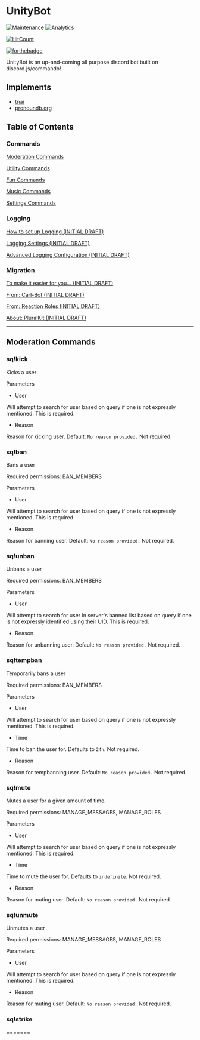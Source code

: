 # UnityBot
[![Maintenance](https://img.shields.io/badge/Maintained%3F-yes-green.svg)](https://GitHub.com/squaaad-technologies/UnityBot/commit-activity)
[![Analytics](https://ga-beacon.appspot.com/G-4DCT4RPNT0/github.com/squaaad-technologies/UnityBot)](https://GitHub.com/squaaad-technologies/UnityBot/)

[![HitCount](http://hits.dwyl.com/squaaad-technologies/UnityBot.svg)](http://hits.dwyl.com/squaaad-technologies/UnityBot)

[![forthebadge](https://forthebadge.com/images/badges/uses-js.svg)](https://forthebadge.com)

UnityBot is an up-and-coming all purpose discord bot built on discord.js/commando!

## Implements

- [tnai](https://tnai.ml)
- [pronoundb.org](https://pronoundb.org)

## Table of Contents

### Commands

[Moderation Commands](#moderation-commands)

[Utility Commands](#utility-commands)

[Fun Commands](#fun-commands)

[Music Commands](#music-commands)

[Settings Commands](#settings-commands)

### Logging

[How to set up Logging (INITIAL DRAFT)](#logging-setup)

[Logging Settings (INITIAL DRAFT)](#logging-settings)

[Advanced Logging Configuration (INITIAL DRAFT)](#logging-advanced)

### Migration

[To make it easier for you... (INITIAL DRAFT)](#migration-introduction)

[From: Carl-Bot (INITIAL DRAFT)](#migration-carlbot)

[From: Reaction Roles (INITIAL DRAFT)](#migration-reactionroles)

[About: PluralKit (INITIAL DRAFT)](#migration-pluralkit)

---

## Moderation Commands

### sq!kick

Kicks a user

Parameters
- User

Will attempt to search for user based on query if one is not expressly mentioned. This is required.

- Reason

Reason for kicking user. Default: `No reason provided.` Not required.

### sq!ban

Bans a user

Required permissions: BAN_MEMBERS

Parameters
- User

Will attempt to search for user based on query if one is not expressly mentioned. This is required.

- Reason

Reason for banning user. Default: `No reason provided.` Not required.

### sq!unban

Unbans a user

Required permissions: BAN_MEMBERS

Parameters
- User

Will attempt to search for user in server's banned list based on query if one is not expressly identified using their UID. This is required.

- Reason

Reason for unbanning user. Default: `No reason provided.` Not required.

### sq!tempban

Temporarily bans a user

Required permissions: BAN_MEMBERS

Parameters
- User

Will attempt to search for user based on query if one is not expressly mentioned. This is required.

- Time

Time to ban the user for. Defaults to `24h`. Not required.

- Reason

Reason for tempbanning user. Default: `No reason provided.` Not required.

### sq!mute

Mutes a user for a given amount of time.

Required permissions: MANAGE_MESSAGES, MANAGE_ROLES

Parameters
- User

Will attempt to search for user based on query if one is not expressly mentioned. This is required.

- Time

Time to mute the user for. Defaults to `indefinite`. Not required.

- Reason

Reason for muting user. Default: `No reason provided.` Not required.

### sq!unmute

Unmutes a user

Required permissions: MANAGE_MESSAGES, MANAGE_ROLES

Parameters
- User

Will attempt to search for user based on query if one is not expressly mentioned. This is required.


- Reason

Reason for muting user. Default: `No reason provided.` Not required.

### sq!strike
=======

